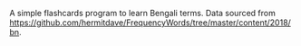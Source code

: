 A simple flashcards program to learn Bengali terms. Data sourced from https://github.com/hermitdave/FrequencyWords/tree/master/content/2018/bn.
